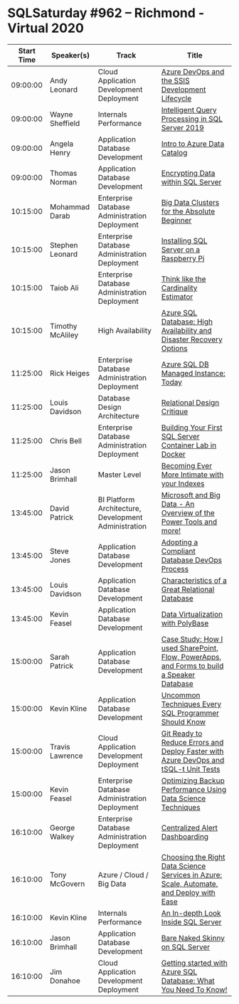 # SQLSaturday #962 – Richmond - Virtual 2020
Start Time|Speaker(s)|Track|Title
---|---|---|---
09:00:00|Andy Leonard|Cloud Application Development  Deployment|[Azure DevOps and the SSIS Development Lifecycle](102659.md)
09:00:00|Wayne Sheffield|Internals  Performance|[Intelligent Query Processing in SQL Server 2019](104286.md)
09:00:00|Angela Henry|Application  Database Development|[Intro to Azure Data Catalog](104534.md)
09:00:00|Thomas Norman|Application  Database Development|[Encrypting Data within SQL Server](104556.md)
10:15:00|Mohammad Darab|Enterprise Database Administration  Deployment|[Big Data Clusters for the Absolute Beginner](101139.md)
10:15:00|Stephen Leonard|Enterprise Database Administration  Deployment|[Installing SQL Server on a Raspberry Pi](103805.md)
10:15:00|Taiob Ali|Enterprise Database Administration  Deployment|[Think like the Cardinality Estimator](104539.md)
10:15:00|Timothy McAliley|High Availability|[Azure SQL Database: High Availability and Disaster Recovery Options](104540.md)
11:25:00|Rick Heiges|Enterprise Database Administration  Deployment|[Azure SQL DB Managed Instance: Today](102454.md)
11:25:00|Louis Davidson|Database Design  Architecture|[Relational Design Critique](103681.md)
11:25:00|Chris Bell|Enterprise Database Administration  Deployment|[Building Your First SQL Server Container Lab in Docker](103729.md)
11:25:00|Jason Brimhall|Master Level|[Becoming Ever More Intimate with your Indexes](104467.md)
13:45:00|David Patrick|BI Platform Architecture, Development  Administration|[Microsoft and Big Data - An Overview of the Power Tools and more!](101119.md)
13:45:00|Steve Jones|Application  Database Development|[Adopting a Compliant Database DevOps Process](103519.md)
13:45:00|Louis Davidson|Application  Database Development|[Characteristics of a Great Relational Database](103679.md)
13:45:00|Kevin Feasel|Application  Database Development|[Data Virtualization with PolyBase](104521.md)
15:00:00|Sarah Patrick|Application  Database Development|[Case Study: How I used SharePoint, Flow, PowerApps, and Forms to build a Speaker Database](102282.md)
15:00:00|Kevin Kline|Application  Database Development|[Uncommon Techniques Every SQL Programmer Should Know](103787.md)
15:00:00|Travis Lawrence|Cloud Application Development  Deployment|[Git Ready to Reduce Errors and Deploy Faster with Azure DevOps and tSQL-t Unit Tests](103790.md)
15:00:00|Kevin Feasel|Enterprise Database Administration  Deployment|[Optimizing Backup Performance Using Data Science Techniques](104522.md)
16:10:00|George Walkey|Enterprise Database Administration  Deployment|[Centralized Alert Dashboarding](101121.md)
16:10:00|Tony McGovern|Azure / Cloud / Big Data|[Choosing the Right Data Science Services in Azure: Scale, Automate, and Deploy with Ease](101167.md)
16:10:00|Kevin Kline|Internals  Performance|[An In-depth Look Inside SQL Server](103785.md)
16:10:00|Jason Brimhall|Application  Database Development|[Bare Naked Skinny on SQL Server](104470.md)
16:10:00|Jim Donahoe|Cloud Application Development  Deployment|[Getting started with Azure SQL Database: What You Need To Know!](104525.md)

